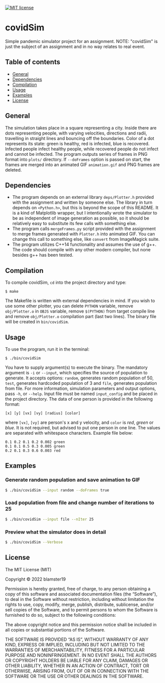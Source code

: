 [![MIT license](https://img.shields.io/badge/License-MIT-blue.svg)](https://lbesson.mit-license.org/)
# covidSim
Simple pandemic simulator project for an assignment. NOTE: "covidSim" is just the subject of an assignment and in no way relates to real event.

## Table of contents
* [General](#general)
* [Dependencies](#dependencies)
* [Compilation](#compilation)
* [Usage](#usage)
* [Examples](#examples)
* [License](#license)

## General
The simulation takes place in a square representing a city. Inside there are dots representing people, with varying velocities, directions and radii, travelling in straight lines and bouncing off the boundaries. Color of a dot represents its state: green is healthy, red is infected, blue is recovered. Infected people infect healthy people, while recovered people do not infect and cannot be infected.
The program outputs series of frames in PNG format into `plots/` directory. If `--doFrames` option is passed on start, the frames are merged into an animated GIF `animation.gif` and PNG frames are deleted.

## Dependencies
- The program depends on an external library `deps/Plotter.h` provided with the assignment and written by someone else. The library in turn depends on `<Python.h>`, but this is beyond the scope of this README. It is a kind of Matplotlib wrapper, but I intentionally wrote the simulator to be as independent of image generation as possible, so it should be relatively easy to substitute its few calls with something else.
- The program calls `mergeFrames.py` script provided with the assignment to merge frames generated with `Plotter.h` into animated GIF. You can change this call to something else, like `convert` from ImageMagick suite.
- The program utilizes C++14 functionality and assumes the use of g++. The code should compile with any other modern compiler, but none besides g++ has been tested.

## Compilation
To compile covidSim, `cd` into the project directory and type:
```
$ make
```
The Makefile is written with external dependencies in mind. If you wish to use some other plotter, you can delete `PYTHON` variable, remove `obj/Plotter.o` in `OBJS` variable, remove `$(PYTHON)` from target compile line and remove `obj/Plotter.o` compilation part (last two lines).
The binary file will be created in `bin/covidSim`.

## Usage
To use the program, run it in the terminal:
```
$ ./bin/covidSim
```
You have to supply argument(s) to execute the binary. The mandatory argument is `-i` or `--input`, which specifies the source of population to generate. It accepts options: `random`, generates random population of 50, `test`, generates hardcoded population of 3 and `file`, generates population from file. For more information, simulation parameters and output options, pass `-h`, or `--help`.
Input file must be named `input_config` and be placed in the project directory. The data of one person is provided in the following format:
```
[x] [y] [vx] [vy] [radius] [color]
```
where `[vx]`, `[vy]` are person's x and y velocity, and `color` is _red_, _green_ or _blue_. It is not required, but advised to put one person in one line. The values are separated with whitespace characters.
Example file below:
```
0.1 0.2 0.1 0.2 0.002 green
0.1 0.1 0.5 0.3 0.005 green
0.2 0.1 0.3 0.6 0.003 red
```

## Examples
### Generate random population and save animation to GIF
```sh
$ ./bin/covidSim --input random --doFrames true
```
### Load population from file and change number of iterations to 25
```sh
$ ./bin/covidSim --input file --nIter 25
```
### Preview what the simulator does in detail
```sh
$ ./bin/covidSim --Verbose
```

## License
 The MIT License (MIT)

 Copyright © 2022 blamster19

 Permission is hereby granted, free of charge, to any person obtaining a copy of this software and associated documentation files (the “Software”), to deal in the Software without restriction, including without limitation the rights to use, copy, modify, merge, publish, distribute, sublicense, and/or sell copies of the Software, and to permit persons to whom the Software is furnished to do so, subject to the following conditions:

 The above copyright notice and this permission notice shall be included in all copies or substantial portions of the Software.

 THE SOFTWARE IS PROVIDED “AS IS”, WITHOUT WARRANTY OF ANY KIND, EXPRESS OR IMPLIED, INCLUDING BUT NOT LIMITED TO THE WARRANTIES OF MERCHANTABILITY, FITNESS FOR A PARTICULAR PURPOSE AND NONINFRINGEMENT. IN NO EVENT SHALL THE AUTHORS OR COPYRIGHT HOLDERS BE LIABLE FOR ANY CLAIM, DAMAGES OR OTHER LIABILITY, WHETHER IN AN ACTION OF CONTRACT, TORT OR OTHERWISE, ARISING FROM, OUT OF OR IN CONNECTION WITH THE SOFTWARE OR THE USE OR OTHER DEALINGS IN THE SOFTWARE.
